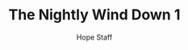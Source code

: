 ---
image: /assets/img/nwd/1_nwd_matthew_11_28_niv.png
title: The Nightly Wind Down 1
categories:
  - The Nightly Wind Down
author: Hope Staff
notes: The Nightly Wind Down 1
embed: >-
  EMBED_GOES_HERE
transcript: >-
  SOME LINES OF TEXT START HERE
---